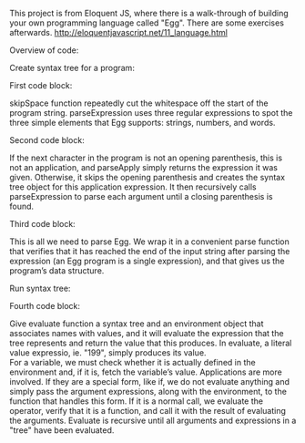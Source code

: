 This project is from Eloquent JS, where there is a walk-through of building
your own programming language called "Egg".  There are some exercises afterwards. http://eloquentjavascript.net/11_language.html


Overview of code:

Create syntax tree for a program:

First code block:

skipSpace function repeatedly cut the whitespace off the start of the program string.
parseExpression uses three regular expressions to spot the three simple 
elements that Egg supports: strings, numbers, and words.

Second code block:

If the next character in the program is not an opening parenthesis, 
this is not an application, and parseApply simply returns the expression it was given.
Otherwise, it skips the opening parenthesis and creates the syntax tree object for this application expression. 
It then recursively calls parseExpression to parse each argument until a closing parenthesis is found.

Third code block:

This is all we need to parse Egg. We wrap it in a convenient parse function that 
verifies that it has reached the end of the input string after parsing the expression 
(an Egg program is a single expression), and that gives us the program’s data structure.


 Run syntax tree:
 
 Fourth code block:
 
Give evaluate function a syntax tree and an environment object that associates names with values, 
and it will evaluate the expression that the tree represents and return the value that this produces.
In evaluate, a literal value expressio, ie. "199", simply produces its value.   
For a variable, we must check whether it is actually defined in the environment and, if it is, fetch the variable’s value.
Applications are more involved. If they are a special form, like if, we do not evaluate anything and simply pass the argument expressions, 
along with the environment, to the function that handles this form. 
If it is a normal call, we evaluate the operator, verify that it is a function, and call it with the result of evaluating the arguments.
Evaluate is recursive until all arguments and expressions in a "tree" have been evaluated.
